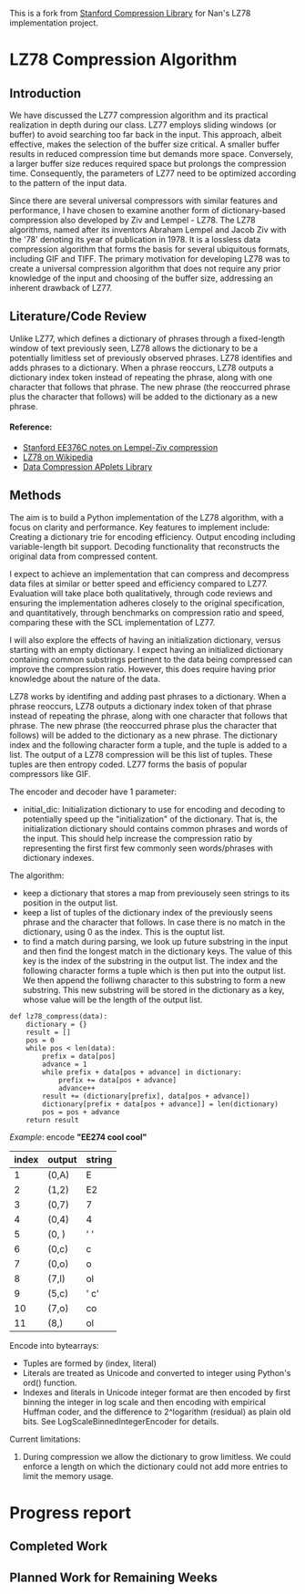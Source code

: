 This is a fork from [Stanford Compression Library](https://github.com/kedartatwawadi/stanford_compression_library) for Nan's LZ78 implementation project. 
# LZ78 Compression Algorithm

## Introduction

We have discussed the LZ77 compression algorithm and its practical realization in depth during our class. LZ77 employs sliding windows (or buffer) to avoid searching too far back in the input. This approach, albeit effective, makes the selection of the buffer size critical. A smaller buffer results in reduced compression time but demands more space. Conversely, a larger buffer size reduces required space but prolongs the compression time. Consequently, the parameters of LZ77 need to be optimized according to the pattern of the input data.

Since there are several universal compressors with similar features and performance, I have chosen to examine another form of dictionary-based compression also developed by Ziv and Lempel - LZ78. The LZ78 algorithms, named after its inventors Abraham Lempel and Jacob Ziv with the '78' denoting its year of publication in 1978. It is a lossless data compression algorithm that forms the basis for several ubiquitous formats, including GIF and TIFF. The primary motivation for developing LZ78 was to create a universal compression algorithm that does not require any prior knowledge of the input and choosing of the buffer size, addressing an inherent drawback of LZ77.  

## Literature/Code Review

Unlike LZ77, which defines a dictionary of phrases through a fixed-length window of text previously seen, LZ78 allows the dictionary to be a potentially limitless set of previously observed phrases. LZ78 identifies and adds phrases to a dictionary. When a phrase reoccurs, LZ78 outputs a dictionary index token instead of repeating the phrase, along with one character that follows that phrase. The new phrase (the reoccurred phrase plus the character that follows) will be added to the dictionary as a new phrase.

#### Reference:
- [Stanford EE376C notes on Lempel-Ziv compression](https://web.stanford.edu/class/ee376a/files/EE376C_lecture_LZ.pdf)
- [LZ78 on Wikipedia](https://en.wikipedia.org/wiki/LZ77_and_LZ78#LZ78)
- [Data Compression APplets Library](http://www.stringology.org/DataCompression/index_en.html)

## Methods

The aim is to build a Python implementation of the LZ78 algorithm, with a focus on clarity and performance. Key features to implement include:
Creating a dictionary trie for encoding efficiency.
Output encoding including variable-length bit support.
Decoding functionality that reconstructs the original data from compressed content.

I expect to achieve an implementation that can compress and decompress data files at similar or better speed and efficiency compared to LZ77. Evaluation will take place both qualitatively, through code reviews and ensuring the implementation adheres closely to the original specification, and quantitatively, through benchmarks on compression ratio and speed, comparing these with the SCL implementation of LZ77.

I will also explore the effects of having an initialization dictionary, versus starting with an empty dictionary. I expect having an initialized dictionary containing common substrings pertinent to the data being compressed can improve the compression ratio. However, this does require having prior knowledge about the nature of the data.

LZ78 works by identifing and adding past phrases to a dictionary. When a phrase reoccurs, LZ78 outputs a dictionary index token of that phrase instead of repeating the phrase, along with one character that follows that phrase. The new phrase (the reoccurred phrase plus the character that follows) will be added to the dictionary as a new phrase.  The dictionary index and the following character form a tuple, and the tuple is added to a list. The output of a LZ78 compression will be this list of tuples. These tuples are then entropy coded. LZ77 forms the basis of popular compressors like GIF.

The encoder and decoder have 1 parameter:
- initial_dic: Initialization dictionary to use for encoding and decoding to potentially speed up the "initialization" of the dictionary. That is, the initialization dictionary should contains common phrases and words of the input. This should help increase the compression ratio by representing the first first few commonly seen words/phrases with dictionary indexes.

The algorithm:

- keep a dictionary that stores a map from previousely seen strings to its position in the output list.
- keep a list of tuples of the dictionary index of the previously seens phrase and the character
that follows. In case there is no match in the dictionary, using 0 as the index. This is the ouptut list.
- to find a match during parsing, we look up future substring in the input and then find the longest
match in the dictionary keys. The value of this key is the index of the substring in the output
list. The index and the following character forms a tuple which is then put into the output list.
We then append the folliwng character to this substring to form a new substring. This new substring
will be stored in the dictionary as a key, whose value will be the length of the output list.


```
def lz78_compress(data):
    dictionary = {}
    result = []
    pos = 0
    while pos < len(data):
        prefix = data[pos]
        advance = 1
        while prefix + data[pos + advance] in dictionary:
            prefix += data[pos + advance]
            advance++
        result += (dictionary[prefix], data[pos + advance])
        dictionary[prefix + data[pos + advance]] = len(dictionary)
        pos = pos + advance
    return result
```

$Example$: encode **"EE274 cool cool"**

|index  |output |string |
|-------|-------|-------|
|1      |(0,A)  |E      |
|2      |(1,2)  |E2     |
|3      |(0,7)  |7      |
|4      |(0,4)  |4      |
|5      |(0, )  |' '    |
|6      |(0,c)  |c      |
|7      |(0,o)  |o      |
|8      |(7,l)  |ol     |
|9      |(5,c)  |' c'   |
|10     |(7,o)  |co     |
|11     |(8,)   |ol     |


Encode into bytearrays:
- Tuples are formed by (index, literal)
- Literals are treated as Unicode and converted to integer using Python's ord() function.
- Indexes and literals in Unicode integer format are then encoded by first binning the integer
  in log scale and then encoding with empirical Huffman coder, and the difference to 2^logarithm
  (residual) as plain old bits. See LogScaleBinnedIntegerEncoder for details.

Current limitations:
1. During compression we allow the dictionary to grow limitless. We could enforce
    a length on which the dictionary could not add more entries to limit the 
    memory usage.

# Progress report
## Completed Work
## Planned Work for Remaining Weeks
